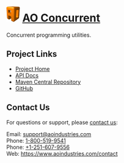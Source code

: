 # [<img src="ao-logo.png" alt="AO Logo" width="35" height="40">](https://www.aoindustries.com/) [AO Concurrent](https://www.aoindustries.com/ao-concurrent/)
Concurrent programming utilities.

## Project Links
* [Project Home](https://www.aoindustries.com/ao-concurrent/)
* [API Docs](https://www.aoindustries.com/ao-concurrent/apidocs/)
* [Maven Central Repository](https://search.maven.org/#search|gav|1|g:%22com.aoindustries%22%20AND%20a:%22ao-concurrent%22)
* [GitHub](https://github.com/aoindustries/ao-concurrent)

## Contact Us
For questions or support, please [contact us](https://www.aoindustries.com/contact):

Email: [support@aoindustries.com](mailto:support@aoindustries.com)  
Phone: [1-800-519-9541](tel:1-800-519-9541)  
Phone: [+1-251-607-9556](tel:+1-251-607-9556)  
Web: https://www.aoindustries.com/contact
